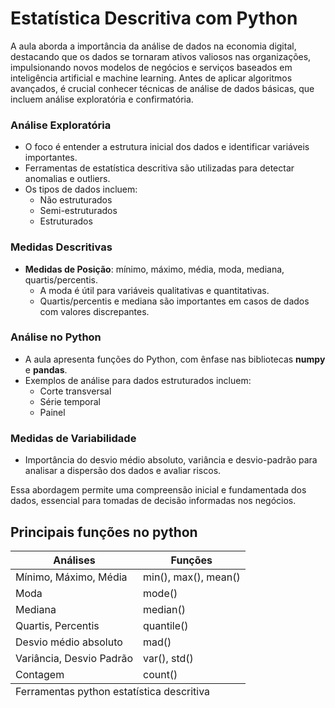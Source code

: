 
# Estatística Descritiva com Python


A aula aborda a importância da análise de dados na economia digital, destacando que os dados se tornaram ativos valiosos nas organizações, impulsionando novos modelos de negócios e serviços baseados em inteligência artificial e machine learning. Antes de aplicar algoritmos avançados, é crucial conhecer técnicas de análise de dados básicas, que incluem análise exploratória e confirmatória.

### Análise Exploratória
- O foco é entender a estrutura inicial dos dados e identificar variáveis importantes.
- Ferramentas de estatística descritiva são utilizadas para detectar anomalias e outliers.
- Os tipos de dados incluem: 
  - Não estruturados
  - Semi-estruturados
  - Estruturados

### Medidas Descritivas
- **Medidas de Posição**: mínimo, máximo, média, moda, mediana, quartis/percentis.
  - A moda é útil para variáveis qualitativas e quantitativas.
  - Quartis/percentis e mediana são importantes em casos de dados com valores discrepantes.

### Análise no Python
- A aula apresenta funções do Python, com ênfase nas bibliotecas **numpy** e **pandas**.
- Exemplos de análise para dados estruturados incluem:
  - Corte transversal
  - Série temporal
  - Painel

### Medidas de Variabilidade
- Importância do desvio médio absoluto, variância e desvio-padrão para analisar a dispersão dos dados e avaliar riscos.

Essa abordagem permite uma compreensão inicial e fundamentada dos dados, essencial para tomadas de decisão informadas nos negócios.



## Principais funções no python


<table class="on-table on-table-primary">
          <thead>
            <tr>
              <th>Análises</th>
              <th>Funções</th>
            </tr>
          </thead>
          <tbody>
            <tr>
              <td>
                Mínimo, Máximo, Média
              </td>
              <td>
                min(), max(), mean()
              </td>
            </tr>
            <tr>
              <td>
                Moda
              </td>
              <td>
                mode()
              </td>
            </tr>
            <tr>
              <td>
                Mediana
              </td>
              <td>
                median()
              </td>
            </tr>
            <tr>
              <td>
                Quartis, Percentis
              </td>
              <td>
                quantile()
              </td>
            </tr>
            <tr>
              <td>
                Desvio médio absoluto
              </td>
              <td>
                mad()
              </td>
            </tr>
            <tr>
              <td>
                Variância, Desvio Padrão
              </td>
              <td>
                var(), std()
              </td>
            </tr>
            <tr>
              <td>
                Contagem
              </td>
              <td>
                count()
              </td>
            </tr>
          </tbody>
          <tfoot>
            <tr>
              <td colspan="2">
                Ferramentas python estatística descritiva
              </td>
            </tr>
          </tfoot>
        </table>



